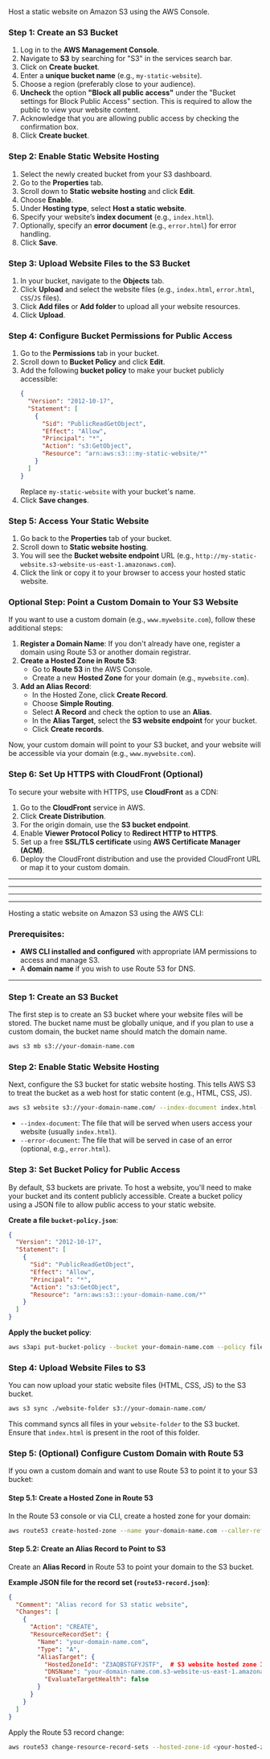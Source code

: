 Host a static website on Amazon S3 using the AWS Console.

### Step 1: Create an S3 Bucket
1. Log in to the **AWS Management Console**.
2. Navigate to **S3** by searching for "S3" in the services search bar.
3. Click on **Create bucket**.
4. Enter a **unique bucket name** (e.g., `my-static-website`).
5. Choose a region (preferably close to your audience).
6. **Uncheck** the option **"Block all public access"** under the "Bucket settings for Block Public Access" section. This is required to allow the public to view your website content.
7. Acknowledge that you are allowing public access by checking the confirmation box.
8. Click **Create bucket**.

### Step 2: Enable Static Website Hosting
1. Select the newly created bucket from your S3 dashboard.
2. Go to the **Properties** tab.
3. Scroll down to **Static website hosting** and click **Edit**.
4. Choose **Enable**.
5. Under **Hosting type**, select **Host a static website**.
6. Specify your website’s **index document** (e.g., `index.html`).
7. Optionally, specify an **error document** (e.g., `error.html`) for error handling.
8. Click **Save**.

### Step 3: Upload Website Files to the S3 Bucket
1. In your bucket, navigate to the **Objects** tab.
2. Click **Upload** and select the website files (e.g., `index.html`, `error.html`, `CSS`/`JS` files).
3. Click **Add files** or **Add folder** to upload all your website resources.
4. Click **Upload**.

### Step 4: Configure Bucket Permissions for Public Access
1. Go to the **Permissions** tab in your bucket.
2. Scroll down to **Bucket Policy** and click **Edit**.
3. Add the following **bucket policy** to make your bucket publicly accessible:
   ```json
   {
     "Version": "2012-10-17",
     "Statement": [
       {
         "Sid": "PublicReadGetObject",
         "Effect": "Allow",
         "Principal": "*",
         "Action": "s3:GetObject",
         "Resource": "arn:aws:s3:::my-static-website/*"
       }
     ]
   }
   ```
   Replace `my-static-website` with your bucket's name.
4. Click **Save changes**.

### Step 5: Access Your Static Website
1. Go back to the **Properties** tab of your bucket.
2. Scroll down to **Static website hosting**.
3. You will see the **Bucket website endpoint** URL (e.g., `http://my-static-website.s3-website-us-east-1.amazonaws.com`).
4. Click the link or copy it to your browser to access your hosted static website.

### Optional Step: Point a Custom Domain to Your S3 Website
If you want to use a custom domain (e.g., `www.mywebsite.com`), follow these additional steps:

1. **Register a Domain Name**: If you don't already have one, register a domain using Route 53 or another domain registrar.
2. **Create a Hosted Zone in Route 53**: 
   - Go to **Route 53** in the AWS Console.
   - Create a new **Hosted Zone** for your domain (e.g., `mywebsite.com`).
3. **Add an Alias Record**:
   - In the Hosted Zone, click **Create Record**.
   - Choose **Simple Routing**.
   - Select **A Record** and check the option to use an **Alias**.
   - In the **Alias Target**, select the **S3 website endpoint** for your bucket.
   - Click **Create records**.

Now, your custom domain will point to your S3 bucket, and your website will be accessible via your domain (e.g., `www.mywebsite.com`).

### Step 6: Set Up HTTPS with CloudFront (Optional)
To secure your website with HTTPS, use **CloudFront** as a CDN:
1. Go to the **CloudFront** service in AWS.
2. Click **Create Distribution**.
3. For the origin domain, use the **S3 bucket endpoint**.
4. Enable **Viewer Protocol Policy** to **Redirect HTTP to HTTPS**.
5. Set up a free **SSL/TLS certificate** using **AWS Certificate Manager (ACM)**.
6. Deploy the CloudFront distribution and use the provided CloudFront URL or map it to your custom domain.

---
---

---
---

Hosting a static website on Amazon S3 using the AWS CLI:

### Prerequisites:
- **AWS CLI installed and configured** with appropriate IAM permissions to access and manage S3.
- A **domain name** if you wish to use Route 53 for DNS.
  
---
### Step 1: Create an S3 Bucket
The first step is to create an S3 bucket where your website files will be stored. The bucket name must be globally unique, and if you plan to use a custom domain, the bucket name should match the domain name.

```bash
aws s3 mb s3://your-domain-name.com
```

### Step 2: Enable Static Website Hosting
Next, configure the S3 bucket for static website hosting. This tells AWS S3 to treat the bucket as a web host for static content (e.g., HTML, CSS, JS).

```bash
aws s3 website s3://your-domain-name.com/ --index-document index.html --error-document error.html
```

- `--index-document`: The file that will be served when users access your website (usually `index.html`).
- `--error-document`: The file that will be served in case of an error (optional, e.g., `error.html`).


### Step 3: Set Bucket Policy for Public Access
By default, S3 buckets are private. To host a website, you'll need to make your bucket and its content publicly accessible. Create a bucket policy using a JSON file to allow public access to your static website.

**Create a file `bucket-policy.json`**:

```json
{
  "Version": "2012-10-17",
  "Statement": [
    {
      "Sid": "PublicReadGetObject",
      "Effect": "Allow",
      "Principal": "*",
      "Action": "s3:GetObject",
      "Resource": "arn:aws:s3:::your-domain-name.com/*"
    }
  ]
}
```

**Apply the bucket policy**:

```bash
aws s3api put-bucket-policy --bucket your-domain-name.com --policy file://bucket-policy.json
```

### Step 4: Upload Website Files to S3
You can now upload your static website files (HTML, CSS, JS) to the S3 bucket.

```bash
aws s3 sync ./website-folder s3://your-domain-name.com/
```

This command syncs all files in your `website-folder` to the S3 bucket. Ensure that `index.html` is present in the root of this folder.

### Step 5: (Optional) Configure Custom Domain with Route 53

If you own a custom domain and want to use Route 53 to point it to your S3 bucket:

#### Step 5.1: Create a Hosted Zone in Route 53
In the Route 53 console or via CLI, create a hosted zone for your domain:

```bash
aws route53 create-hosted-zone --name your-domain-name.com --caller-reference <unique-string>
```

#### Step 5.2: Create an Alias Record to Point to S3
Create an **Alias Record** in Route 53 to point your domain to the S3 bucket.

**Example JSON file for the record set (`route53-record.json`)**:

```json
{
  "Comment": "Alias record for S3 static website",
  "Changes": [
    {
      "Action": "CREATE",
      "ResourceRecordSet": {
        "Name": "your-domain-name.com",
        "Type": "A",
        "AliasTarget": {
          "HostedZoneId": "Z3AQBSTGFYJSTF",  # S3 website hosted zone ID (for us-east-1)
          "DNSName": "your-domain-name.com.s3-website-us-east-1.amazonaws.com",
          "EvaluateTargetHealth": false
        }
      }
    }
  ]
}
```

Apply the Route 53 record change:

```bash
aws route53 change-resource-record-sets --hosted-zone-id <your-hosted-zone-id> --change-batch file://route53-record.json
```
